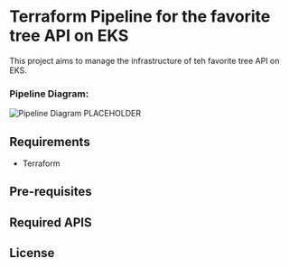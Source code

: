 # Terraform Pipeline for the favorite tree API on EKS

This project aims to manage the infrastructure of teh favorite tree API on EKS.


### Pipeline Diagram:

![Pipeline Diagram]() PLACEHOLDER

## Requirements
- Terraform

## Pre-requisites

## Required APIS

## License

